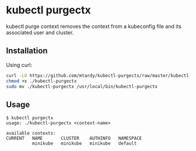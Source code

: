 # kubectl purgectx

kubectl purge context removes the context from a kubeconfig file and its associated
user and cluster.

## Installation

Using curl:

```bash
curl -LO https://github.com/mtardy/kubectl-purgectx/raw/master/kubectl-purgectx
chmod +x ./kubectl-purgectx
sudo mv ./kubectl-purgectx /usr/local/bin/kubectl-purgectx
```

## Usage

```console
$ kubectl purgectx
usage: ./kubectl-purgectx <context-name>

available contexts:
CURRENT   NAME       CLUSTER    AUTHINFO   NAMESPACE
          minikube   minikube   minikube   default
```
